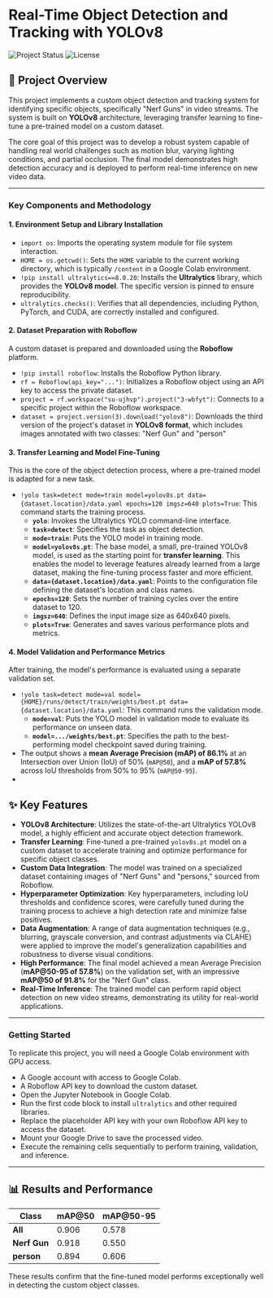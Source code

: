 # Real-Time Object Detection and Tracking with YOLOv8

![Project Status](https://img.shields.io/badge/Status-Complete-green.svg)
![License](https://img.shields.io/badge/License-MIT-blue.svg)

## 🎯 Project Overview

This project implements a custom object detection and tracking system for identifying specific objects, specifically "Nerf Guns" in video streams. The system is built on **YOLOv8** architecture, leveraging transfer learning to fine-tune a pre-trained model on a custom dataset.

The core goal of this project was to develop a robust system capable of handling real world challenges such as motion blur, varying lighting conditions, and partial occlusion. The final model demonstrates high detection accuracy and is deployed to perform real-time inference on new video data.

---

### Key Components and Methodology

#### 1. Environment Setup and Library Installation

* `import os`: Imports the operating system module for file system interaction.
* `HOME = os.getcwd()`: Sets the `HOME` variable to the current working directory, which is typically `/content` in a Google Colab environment.
* `!pip install ultralytics==8.0.20`: Installs the **Ultralytics** library, which provides the **YOLOv8 model**. The specific version is pinned to ensure reproducibility.
* `ultralytics.checks()`: Verifies that all dependencies, including Python, PyTorch, and CUDA, are correctly installed and configured.

#### 2. Dataset Preparation with Roboflow

A custom dataset is prepared and downloaded using the **Roboflow** platform.

* `!pip install roboflow`: Installs the Roboflow Python library.
* `rf = Roboflow(api_key="...")`: Initializes a Roboflow object using an API key to access the private dataset.
* `project = rf.workspace("su-ujhvp").project("3-wbfyt")`: Connects to a specific project within the Roboflow workspace.
* `dataset = project.version(3).download("yolov8")`: Downloads the third version of the project's dataset in **YOLOv8 format**, which includes images annotated with two classes: "Nerf Gun" and "person"

#### 3. Transfer Learning and Model Fine-Tuning

This is the core of the object detection process, where a pre-trained model is adapted for a new task.

* `!yolo task=detect mode=train model=yolov8s.pt data={dataset.location}/data.yaml epochs=120 imgsz=640 plots=True`: This command starts the training process.
    * **`yolo`**: Invokes the Ultralytics YOLO command-line interface.
    * **`task=detect`**: Specifies the task as object detection.
    * **`mode=train`**: Puts the YOLO model in training mode.
    * **`model=yolov8s.pt`**: The base model, a small, pre-trained YOLOv8 model, is used as the starting point for **transfer learning**. This enables the model to leverage features already learned from a large dataset, making the fine-tuning process faster and more efficient.
    * **`data={dataset.location}/data.yaml`**: Points to the configuration file defining the dataset's location and class names.
    * **`epochs=120`**: Sets the number of training cycles over the entire dataset to 120.
    * **`imgsz=640`**: Defines the input image size as 640x640 pixels.
    * **`plots=True`**: Generates and saves various performance plots and metrics.

#### 4. Model Validation and Performance Metrics

After training, the model's performance is evaluated using a separate validation set.

* `!yolo task=detect mode=val model={HOME}/runs/detect/train/weights/best.pt data={dataset.location}/data.yaml`: This command runs the validation mode.
    * **`mode=val`**: Puts the YOLO model in validation mode to evaluate its performance on unseen data.
    * **`model=.../weights/best.pt`**: Specifies the path to the best-performing model checkpoint saved during training.
* The output shows a **mean Average Precision (mAP) of 86.1%** at an Intersection over Union (IoU) of 50% (`mAP@50`), and a **mAP of 57.8%** across IoU thresholds from 50% to 95% (`mAP@50-95`). 
* 
## ✨ Key Features

* **YOLOv8 Architecture**: Utilizes the state-of-the-art Ultralytics YOLOv8 model, a highly efficient and accurate object detection framework.
* **Transfer Learning**: Fine-tuned a pre-trained `yolov8s.pt` model on a custom dataset to accelerate training and optimize performance for specific object classes.
* **Custom Data Integration**: The model was trained on a specialized dataset containing images of "Nerf Guns" and "persons," sourced from Roboflow.
* **Hyperparameter Optimization**: Key hyperparameters, including IoU thresholds and confidence scores, were carefully tuned during the training process to achieve a high detection rate and minimize false positives.
* **Data Augmentation**: A range of data augmentation techniques (e.g., blurring, grayscale conversion, and contrast adjustments via CLAHE) were applied to improve the model's generalization capabilities and robustness to diverse visual conditions.
* **High Performance**: The final model achieved a mean Average Precision (**mAP@50-95 of 57.8%**) on the validation set, with an impressive **mAP@50 of 91.8%** for the "Nerf Gun" class.
* **Real-Time Inference**: The trained model can perform rapid object detection on new video streams, demonstrating its utility for real-world applications.
---

### Getting Started

To replicate this project, you will need a Google Colab environment with GPU access.
* A Google account with access to Google Colab.
* A Roboflow API key to download the custom dataset.
*  Open the Jupyter Notebook in Google Colab.
*  Run the first code block to install `ultralytics` and other required libraries.
*  Replace the placeholder API key with your own Roboflow API key to access the dataset.
*  Mount your Google Drive to save the processed video.
*  Execute the remaining cells sequentially to perform training, validation, and inference.

---

## 📊 Results and Performance

| Class | mAP@50 | mAP@50-95 |
|---|---|---|
| **All** | 0.906 | 0.578 |
| **Nerf Gun** | 0.918 | 0.550 |
| **person** | 0.894 | 0.606 |

These results confirm that the fine-tuned model performs exceptionally well in detecting the custom object classes.




